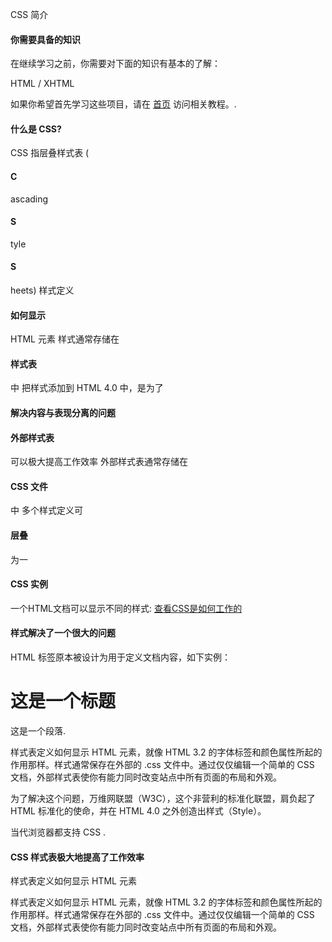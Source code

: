  CSS 简介  

#### 你需要具备的知识

 在继续学习之前，你需要对下面的知识有基本的了解：

 
HTML / XHTML
 
如果你希望首先学习这些项目，请在 [首页](http://www.w3cschool.cc/) 访问相关教程。.

 

#### 什么是 CSS?

 
CSS 指层叠样式表 (

#### C

ascading 

#### S

tyle 

#### S

heets)
 样式定义

#### 如何显示

 HTML 元素
 样式通常存储在

#### 样式表

中
 把样式添加到 HTML 4.0 中，是为了

#### 解决内容与表现分离的问题



 


#### 外部样式表

可以极大提高工作效率
 外部样式表通常存储在 

#### CSS 文件

中
 多个样式定义可

#### 层叠

为一
 


#### CSS 实例

 一个HTML文档可以显示不同的样式: [查看CSS是如何工作的](http://www.w3cschool.cc/try/demo_source/demo_default.htm)

 

#### 样式解决了一个很大的问题

 HTML 标签原本被设计为用于定义文档内容，如下实例：

 <h1>这是一个标题</h1>

 <p>这是一个段落.</p>

 样式表定义如何显示 HTML 元素，就像 HTML 3.2 的字体标签和颜色属性所起的作用那样。样式通常保存在外部的 .css 文件中。通过仅仅编辑一个简单的 CSS 文档，外部样式表使你有能力同时改变站点中所有页面的布局和外观。

 为了解决这个问题，万维网联盟（W3C），这个非营利的标准化联盟，肩负起了 HTML 标准化的使命，并在 HTML 4.0 之外创造出样式（Style）。

 当代浏览器都支持 CSS .

 

#### CSS 样式表极大地提高了工作效率

 样式表定义如何显示 HTML 元素

 样式表定义如何显示 HTML 元素，就像 HTML 3.2 的字体标签和颜色属性所起的作用那样。样式通常保存在外部的 .css 文件中。通过仅仅编辑一个简单的 CSS 文档，外部样式表使你有能力同时改变站点中所有页面的布局和外观。

 

